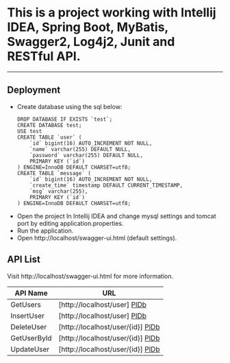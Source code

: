 # This is a project working with Intellij IDEA, Spring Boot, MyBatis, Swagger2, Log4j2, Junit and RESTful API.
--------------------------------------------------------------------------------------
## Deployment
  - Create database using the sql below:
    ```
    DROP DATABASE IF EXISTS `test`;
    CREATE DATABASE test;
    USE test
    CREATE TABLE `user` (
        `id` bigint(16) AUTO_INCREMENT NOT NULL,
        `name` varchar(255) DEFAULT NULL,
        `password` varchar(255) DEFAULT NULL,
        PRIMARY KEY (`id`)
    ) ENGINE=InnoDB DEFAULT CHARSET=utf8;
    CREATE TABLE `message` (
        `id` bigint(16) AUTO_INCREMENT NOT NULL,
        `create_time` timestamp DEFAULT CURRENT_TIMESTAMP,
        `msg` varchar(255),
        PRIMARY KEY (`id`)
    ) ENGINE=InnoDB DEFAULT CHARSET=utf8;
    ```
  - Open the project In Intellij IDEA and change mysql settings and tomcat port by editing application.properties.
  - Run the application.
  - Open http://localhost/swagger-ui.html (default settings).

## API List

Visit http://localhost/swagger-ui.html for more information.

| API Name | URL |
| --- | --- |
| GetUsers | [http://localhost/user] [PlDb] |
| InsertUser | [http://localhost/user] [PlDb] |
| DeleteUser | [http://localhost/user/{id}] [PlDb] |
| GetUserById | [http://localhost/user/{id}] [PlDb] |
| UpdateUser | [http://localhost/user/{id}] [PlDb] |

[//]: # (These are reference links used in the body of this note and get stripped out when the markdown processor does its job. There is no need to format nicely because it shouldn't be seen. Thanks SO - http://stackoverflow.com/questions/4823468/store-comments-in-markdown-syntax)


   [dill]: <https://github.com/joemccann/dillinger>
   [git-repo-url]: <https://github.com/joemccann/dillinger.git>
   [john gruber]: <http://daringfireball.net>
   [df1]: <http://daringfireball.net/projects/markdown/>
   [markdown-it]: <https://github.com/markdown-it/markdown-it>
   [Ace Editor]: <http://ace.ajax.org>
   [node.js]: <http://nodejs.org>
   [Twitter Bootstrap]: <http://twitter.github.com/bootstrap/>
   [jQuery]: <http://jquery.com>
   [@tjholowaychuk]: <http://twitter.com/tjholowaychuk>
   [express]: <http://expressjs.com>
   [AngularJS]: <http://angularjs.org>
   [Gulp]: <http://gulpjs.com>

   [PlDb]: <https://github.com/joemccann/dillinger/tree/master/plugins/dropbox/README.md>
   [PlGh]: <https://github.com/joemccann/dillinger/tree/master/plugins/github/README.md>
   [PlGd]: <https://github.com/joemccann/dillinger/tree/master/plugins/googledrive/README.md>
   [PlOd]: <https://github.com/joemccann/dillinger/tree/master/plugins/onedrive/README.md>
   [PlMe]: <https://github.com/joemccann/dillinger/tree/master/plugins/medium/README.md>
   [PlGa]: <https://github.com/RahulHP/dillinger/blob/master/plugins/googleanalytics/README.md>
